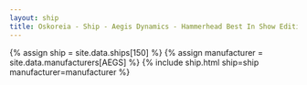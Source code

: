 ```yaml
---
layout: ship
title: Oskoreia - Ship - Aegis Dynamics - Hammerhead Best In Show Edition 2949
---
```

{% assign ship = site.data.ships[150] %}
{% assign manufacturer = site.data.manufacturers[AEGS] %}
{% include ship.html ship=ship manufacturer=manufacturer %}
